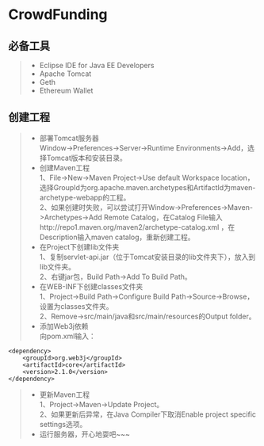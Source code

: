 # CrowdFunding

## 必备工具
> * Eclipse IDE for Java EE Developers
> * Apache Tomcat
> * Geth
> * Ethereum Wallet

## 创建工程
> * 部署Tomcat服务器  
Window->Preferences->Server->Runtime Environments->Add，选择Tomcat版本和安装目录。  
> * 创建Maven工程  
1、File->New->Maven Project->Use default Workspace location，选择GroupId为org.apache.maven.archetypes和ArtifactId为maven-archetype-webapp的工程。  
2、如果创建时失败，可以尝试打开Window->Preferences->Maven->Archetypes->Add Remote Catalog，在Catalog File输入http://repo1.maven.org/maven2/archetype-catalog.xml ，在Description输入maven catalog，重新创建工程。  
> * 在Project下创建lib文件夹  
1、复制servlet-api.jar（位于Tomcat安装目录的lib文件夹下），放入到lib文件夹。  
2、右键jar包，Build Path->Add To Build Path。  
> * 在WEB-INF下创建classes文件夹  
1、Project->Build Path->Configure Build Path->Source->Browse，设置为classes文件夹。  
2、Remove->src/main/java和src/main/resources的Output folder。  
> * 添加Web3j依赖  
向pom.xml输入：  
```
<dependency>
	<groupId>org.web3j</groupId>
	<artifactId>core</artifactId>
	<version>2.1.0</version>
</dependency>
```
> * 更新Maven工程  
1、Project->Maven->Update Project。  
2、如果更新后异常，在Java Compiler下取消Enable project specific settings选项。  
> * 运行服务器，开心地耍吧~~~  
